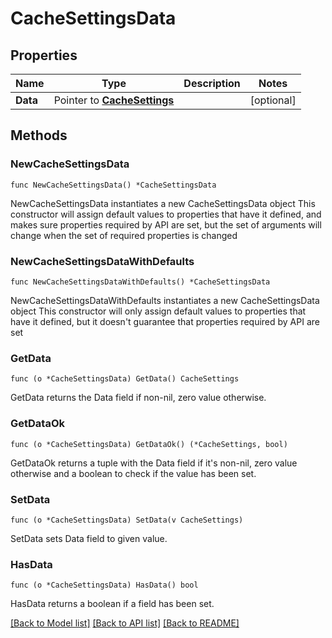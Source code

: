 # CacheSettingsData

## Properties

Name | Type | Description | Notes
------------ | ------------- | ------------- | -------------
**Data** | Pointer to [**CacheSettings**](CacheSettings.md) |  | [optional] 

## Methods

### NewCacheSettingsData

`func NewCacheSettingsData() *CacheSettingsData`

NewCacheSettingsData instantiates a new CacheSettingsData object
This constructor will assign default values to properties that have it defined,
and makes sure properties required by API are set, but the set of arguments
will change when the set of required properties is changed

### NewCacheSettingsDataWithDefaults

`func NewCacheSettingsDataWithDefaults() *CacheSettingsData`

NewCacheSettingsDataWithDefaults instantiates a new CacheSettingsData object
This constructor will only assign default values to properties that have it defined,
but it doesn't guarantee that properties required by API are set

### GetData

`func (o *CacheSettingsData) GetData() CacheSettings`

GetData returns the Data field if non-nil, zero value otherwise.

### GetDataOk

`func (o *CacheSettingsData) GetDataOk() (*CacheSettings, bool)`

GetDataOk returns a tuple with the Data field if it's non-nil, zero value otherwise
and a boolean to check if the value has been set.

### SetData

`func (o *CacheSettingsData) SetData(v CacheSettings)`

SetData sets Data field to given value.

### HasData

`func (o *CacheSettingsData) HasData() bool`

HasData returns a boolean if a field has been set.


[[Back to Model list]](../README.md#documentation-for-models) [[Back to API list]](../README.md#documentation-for-api-endpoints) [[Back to README]](../README.md)


